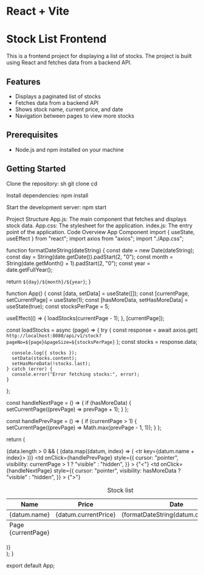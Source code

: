 # React + Vite

# Stock List Frontend

This is a frontend project for displaying a list of stocks. The project is built using React and fetches data from a backend API.

## Features

- Displays a paginated list of stocks
- Fetches data from a backend API
- Shows stock name, current price, and date
- Navigation between pages to view more stocks

## Prerequisites

- Node.js and npm installed on your machine

## Getting Started

Clone the repository:
   sh
   git clone <your-repo-url>
   cd <your-repo-directory>

Install dependencies:
  npm install

Start the development server:
npm start

Project Structure
App.js: The main component that fetches and displays stock data.
App.css: The stylesheet for the application.
index.js: The entry point of the application.
Code Overview
App Component
import { useState, useEffect } from "react";
import axios from "axios";
import "./App.css";

function formatDateString(dateString) {
  const date = new Date(dateString);
  const day = String(date.getDate()).padStart(2, "0");
  const month = String(date.getMonth() + 1).padStart(2, "0");
  const year = date.getFullYear();

  return `${day}/${month}/${year}`;
}

function App() {
  const [data, setData] = useState([]);
  const [currentPage, setCurrentPage] = useState(1);
  const [hasMoreData, setHasMoreData] = useState(true);
  const stocksPerPage = 5;

  useEffect(() => {
    loadStocks(currentPage - 1);
  }, [currentPage]);

  const loadStocks = async (page) => {
    try {
      const response = await axios.get(
        `http://localhost:8080/api/v1/stock?pageNo=${page}&pageSize=${stocksPerPage}`
      );
      const stocks = response.data;

      console.log({ stocks });
      setData(stocks.content);
      setHasMoreData(!stocks.last);
    } catch (error) {
      console.error("Error fetching stocks:", error);
    }
  };

  const handleNextPage = () => {
    if (hasMoreData) {
      setCurrentPage((prevPage) => prevPage + 1);
    }
  };

  const handlePrevPage = () => {
    if (currentPage > 1) {
      setCurrentPage((prevPage) => Math.max(prevPage - 1, 1));
    }
  };

  return (
    <div>
      {data.length > 0 && (
        <table>
          <caption>Stock list</caption>
          <thead>
            <tr>
              <th scope="col">Name</th>
              <th scope="col">Price</th>
              <th scope="col">Date</th>
            </tr>
          </thead>
          <tbody>
            {data.map((datum, index) => (
              <tr key={datum.name + index}>
                <td scope="row">{datum.name}</td>
                <td>{datum.currentPrice}</td>
                <td>{formatDateString(datum.createDate)}</td>
              </tr>
            ))}
          </tbody>
          <tfoot>
            <tr>
              <td
                onClick={handlePrevPage}
                style={{
                  cursor: "pointer",
                  visibility: currentPage > 1 ? "visible" : "hidden",
                }}
              >
                {"<"}
              </td>
              <td>Page {currentPage}</td>
              <td
                onClick={handleNextPage}
                style={{
                  cursor: "pointer",
                  visibility: hasMoreData ? "visible" : "hidden",
                }}
              >
                {">"}
              </td>
            </tr>
          </tfoot>
        </table>
      )}
    </div>
  );
}

export default App;



